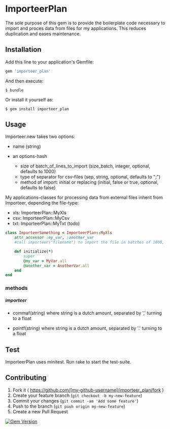 # ImporteerPlan

The sole purpose of this gem is to provide the boilerplate code necessary to import and proces data from files for my applications.
This reduces duplication and eases maintenance.


## Installation

Add this line to your application's Gemfile:

```ruby
gem 'importeer_plan'
```

And then execute:

    $ bundle

Or install it yourself as:

    $ gem install importeer_plan

## Usage

Importeer.new takes two options:

* name (string)
* an options-hash 
	
	* size of batch_of_lines_to_import  (size_batch, integer, optional, defaults to 1000)
	* type of separator for csv-files (sep, string, optional, defaults to ";")
	* method of import: initial or replacing (initial, false or true, optional, defaults to false)


My applications-classes for processing data from external files inherit from Importeer, depending the file-type:

* xls: ImporteerPlan::MyXls
* csv: ImporteerPlan::MyCsv
* txt: ImporteerPlan::MyTxt (todo)


```ruby
class ImporteerSomething < ImporteerPlan::MyXls
	attr_accessor :my_var, :another_var
	#call importeer("filename") to import the file in batches of 1000, optional importeer("filename", {size_batch: 1234})

	def initialize(*)
		super
		@my_var = MyVar.all
		@another_var = AnotherVar.all
	end
end
```


### methods

##### importeer

* commaf(string) where string is a dutch amount, separated by ',' turning to a float

* pointf(string) where string is a dutch amount, separated by '.' turning to a float

## Test
ImporteerPlan uses minitest.
Run rake to start the test-suite.


## Contributing

1. Fork it ( https://github.com/[my-github-username]/importeer_plan/fork )
2. Create your feature branch (`git checkout -b my-new-feature`)
3. Commit your changes (`git commit -am 'Add some feature'`)
4. Push to the branch (`git push origin my-new-feature`)
5. Create a new Pull Request


[![Gem Version](https://badge.fury.io/rb/importeer_plan.png)](http://badge.fury.io/rb/importeer_plan)